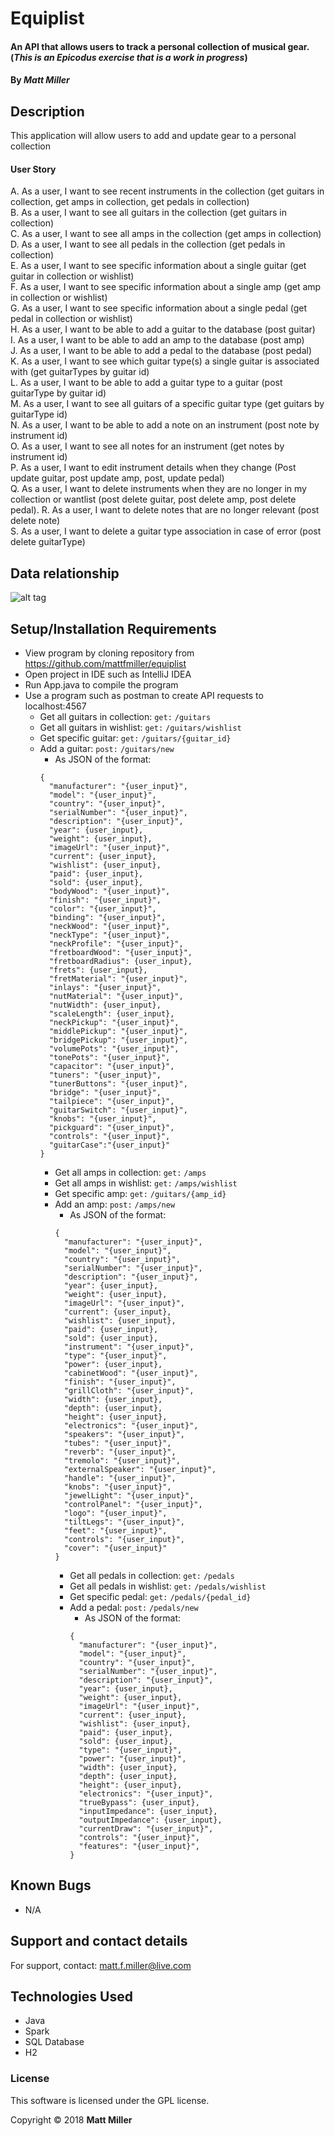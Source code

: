 # Equiplist

#### An API that allows users to track a personal collection of musical gear. (_This is an Epicodus exercise that is a work in progress_)

#### By _**Matt Miller**_

## Description

This application will allow users to add and update gear to a personal collection

#### User Story

A. As a user, I want to see recent instruments in the collection (get guitars in collection, get amps in collection, get pedals in collection)<br>
B. As a user, I want to see all guitars in the collection (get guitars in collection)<br>
C. As a user, I want to see all amps in the collection (get amps in collection) <br>
D. As a user, I want to see all pedals in the collection (get pedals in collection) <br>
E. As a user, I want to see specific information about a single guitar (get guitar in collection or wishlist)<br>
F. As a user, I want to see specific information about a single amp (get amp in collection or wishlist)<br>
G. As a user, I want to see specific information about a single pedal (get pedal in collection or wishlist)<br>
H. As a user, I want to be able to add a guitar to the database (post guitar)<br>
I. As a user, I want to be able to add an amp to the database (post amp)<br>
J. As a user, I want to be able to add a pedal to the database (post pedal)<br>
K. As a user, I want to see which guitar type(s) a single guitar is associated with (get guitarTypes by guitar id)<br>
L. As a user, I want to be able to add a guitar type to a guitar (post guitarType by guitar id)<br>
M. As a user, I want to see all guitars of a specific guitar type (get guitars by guitarType id)<br>
N. As a user, I want to be able to add a note on an instrument (post note by instrument id)<br>
O. As a user, I want to see all notes for an instrument (get notes by instrument id)<br>
P. As a user, I want to edit instrument details when they change (Post update guitar, post update amp, post, update pedal)<br>
Q. As a user, I want to delete instruments when they are no longer in my collection or wantlist (post delete guitar, post delete amp, post delete pedal).
R. As a user, I want to delete notes that are no longer relevant (post delete note)<br>
S. As a user, I want to delete a guitar type association in case of error (post delete guitarType)<br>


## Data relationship
![alt tag](screenshots/data.png "Data Model")

## Setup/Installation Requirements

* View program by cloning repository from https://github.com/mattfmiller/equiplist
* Open project in IDE such as IntelliJ IDEA
* Run App.java to compile the program
* Use a program such as postman to create API requests to localhost:4567
  * Get all guitars in collection: `get:` `/guitars`
  * Get all guitars in wishlist: `get:` `/guitars/wishlist`
  * Get specific guitar: `get:` `/guitars/{guitar_id}`
  * Add a guitar: `post:` `/guitars/new`
    * As JSON of the format: <br>
    ```
    {
      "manufacturer": "{user_input}",
      "model": "{user_input}",
      "country": "{user_input}",
      "serialNumber": "{user_input}",
      "description": "{user_input}",
      "year": {user_input},
      "weight": {user_input},
      "imageUrl": "{user_input}",
      "current": {user_input},
      "wishlist": {user_input},
      "paid": {user_input},
      "sold": {user_input},
      "bodyWood": "{user_input}",
      "finish": "{user_input}",
      "color": "{user_input}",
      "binding": "{user_input}",
      "neckWood": "{user_input}",
      "neckType": "{user_input}",
      "neckProfile": "{user_input}",
      "fretboardWood": "{user_input}",
      "fretboardRadius": {user_input},
      "frets": {user_input},
      "fretMaterial": "{user_input}",
      "inlays": "{user_input}",
      "nutMaterial": "{user_input}",
      "nutWidth": {user_input},
      "scaleLength": {user_input},
      "neckPickup": "{user_input}",
      "middlePickup": "{user_input}",
      "bridgePickup": "{user_input}",
      "volumePots": "{user_input}",
      "tonePots": "{user_input}",
      "capacitor": "{user_input}",
      "tuners": "{user_input}",
      "tunerButtons": "{user_input}",
      "bridge": "{user_input}",
      "tailpiece": "{user_input}",
      "guitarSwitch": "{user_input}",
      "knobs": "{user_input}",
      "pickguard": "{user_input}",
      "controls": "{user_input}",
      "guitarCase":"{user_input}"
    }
    ```
    * Get all amps in collection: `get:` `/amps`
    * Get all amps in wishlist: `get:` `/amps/wishlist`
    * Get specific amp: `get:` `/guitars/{amp_id}`
    * Add an amp: `post:` `/amps/new`
      * As JSON of the format: <br>
      ```
      {
        "manufacturer": "{user_input}",
        "model": "{user_input}",
        "country": "{user_input}",
        "serialNumber": "{user_input}",
        "description": "{user_input}",
        "year": {user_input},
        "weight": {user_input},
        "imageUrl": "{user_input}",
        "current": {user_input},
        "wishlist": {user_input},
        "paid": {user_input},
        "sold": {user_input},
        "instrument": "{user_input}",
        "type": "{user_input}",
        "power": {user_input},
        "cabinetWood": "{user_input}",
        "finish": "{user_input}",
        "grillCloth": "{user_input}",
        "width": {user_input},
        "depth": {user_input},
        "height": {user_input},
        "electronics": "{user_input}",
        "speakers": "{user_input}",
        "tubes": "{user_input}",
        "reverb": "{user_input}",
        "tremolo": "{user_input}",
        "externalSpeaker": "{user_input}",
        "handle": "{user_input}",
        "knobs": "{user_input}",
        "jewelLight": "{user_input}",
        "controlPanel": "{user_input}",
        "logo": "{user_input}",
        "tiltLegs": "{user_input}",
        "feet": "{user_input}",
        "controls": "{user_input}",
        "cover": "{user_input}"
      }
      ```
      * Get all pedals in collection: `get:` `/pedals`
      * Get all pedals in wishlist: `get:` `/pedals/wishlist`
      * Get specific pedal: `get:` `/pedals/{pedal_id}`
      * Add a pedal: `post:` `/pedals/new`
        * As JSON of the format: <br>
        ```
        {
          "manufacturer": "{user_input}",
          "model": "{user_input}",
          "country": "{user_input}",
          "serialNumber": "{user_input}",
          "description": "{user_input}",
          "year": {user_input},
          "weight": {user_input},
          "imageUrl": "{user_input}",
          "current": {user_input},
          "wishlist": {user_input},
          "paid": {user_input},
          "sold": {user_input},
          "type": "{user_input}",
          "power": "{user_input}",
          "width": {user_input},
          "depth": {user_input},
          "height": {user_input},
          "electronics": "{user_input}",
          "trueBypass": {user_input},
          "inputImpedance": {user_input},
          "outputImpedance": {user_input},
          "currentDraw": "{user_input}",
          "controls": "{user_input}",
          "features": "{user_input}",
        }
        ```

## Known Bugs

* N/A

## Support and contact details

For support, contact: matt.f.miller@live.com

## Technologies Used

* Java
* Spark
* SQL Database
* H2

### License

This software is licensed under the GPL license.

Copyright © 2018 **Matt Miller**
